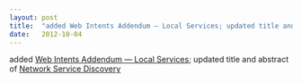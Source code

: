 ```yaml
---
layout: post
title:  "added Web Intents Addendum — Local Services; updated title and abstract of Network Service Discovery"
date:   2012-10-04
---
```


added <a href="http://www.w3.org/TR/webintents-local-services/">Web Intents Addendum — Local Services</a>; updated title and abstract of <a href="http://www.w3.org/TR/discovery-api/">Network Service Discovery</a>